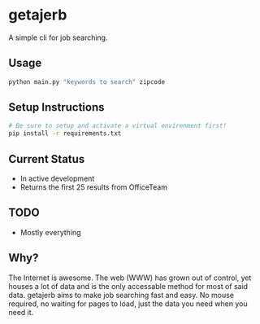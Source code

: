 # getajerb

A simple cli for job searching.

## Usage

```bash
python main.py "keywords to search" zipcode
```

## Setup Instructions

```bash
# Be sure to setup and activate a virtual envirenment first!
pip install -r requirements.txt
```

## Current Status

- In active development
- Returns the first 25 results from OfficeTeam


## TODO

- Mostly everything


## Why?

The Internet is awesome. The web (WWW) has grown out of control, yet houses
a lot of data and is the only accessable method for most of said data. getajerb
aims to make job searching fast and easy. No mouse required, no waiting for
pages to load, just the data you need when you need it.
